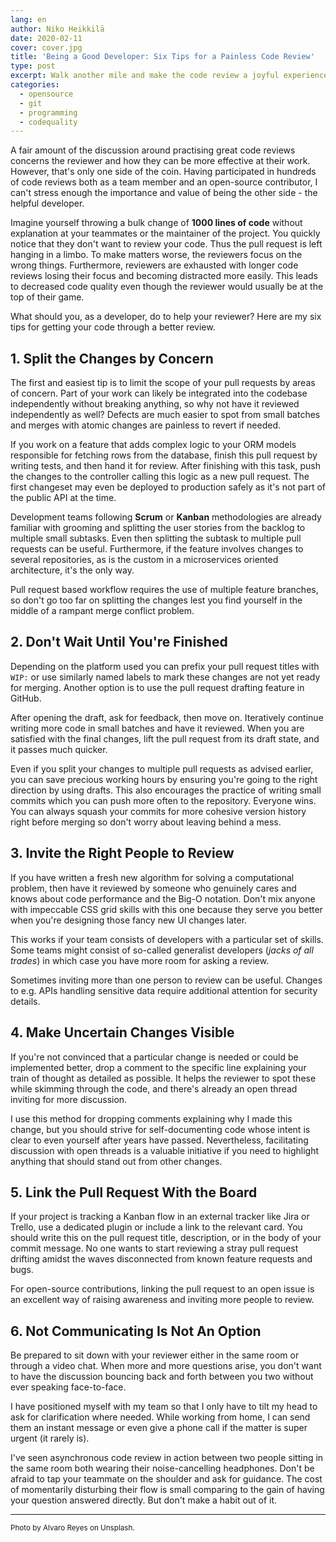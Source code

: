 ```yaml
---
lang: en
author: Niko Heikkilä
date: 2020-02-11
cover: cover.jpg
title: 'Being a Good Developer: Six Tips for a Painless Code Review'
type: post
excerpt: Walk another mile and make the code review a joyful experience.
categories:
  - opensource
  - git
  - programming
  - codequality
---
```


A fair amount of the discussion around practising great code reviews concerns the reviewer and how they can be more effective at their work. However, that's only one side of the coin. Having participated in hundreds of code reviews both as a team member and an open-source contributor, I can't stress enough the importance and value of being the other side - the helpful developer.

Imagine yourself throwing a bulk change of **1000 lines of code** without explanation at your teammates or the maintainer of the project. You quickly notice that they don't want to review your code. Thus the pull request is left hanging in a limbo. To make matters worse, the reviewers focus on the wrong things. Furthermore, reviewers are exhausted with longer code reviews losing their focus and becoming distracted more easily. This leads to decreased code quality even though the reviewer would usually be at the top of their game.

What should you, as a developer, do to help your reviewer? Here are my six tips for getting your code through a better review.

## 1. Split the Changes by Concern

The first and easiest tip is to limit the scope of your pull requests by areas of concern. Part of your work can likely be integrated into the codebase independently without breaking anything, so why not have it reviewed independently as well? Defects are much easier to spot from small batches and merges with atomic changes are painless to revert if needed.

If you work on a feature that adds complex logic to your ORM models responsible for fetching rows from the database, finish this pull request by writing tests, and then hand it for review. After finishing with this task, push the changes to the controller calling this logic as a new pull request. The first changeset may even be deployed to production safely as it's not  part of the public API at the time.

Development teams following **Scrum** or **Kanban** methodologies are already familiar with grooming and splitting the user stories from the backlog to multiple small subtasks. Even then splitting the subtask to multiple pull requests can be useful. Furthermore, if the feature involves changes to several repositories, as is the custom in a microservices oriented architecture, it's the only way.

Pull request based workflow requires the use of multiple feature branches, so don't go too far on splitting the changes lest you find yourself in the middle of a rampant merge conflict problem.

## 2. Don't Wait Until You're Finished

Depending on the platform used you can prefix your pull request titles with `WIP:` or use similarly named labels to mark these changes are not yet ready for merging. Another option is to use the pull request drafting feature in GitHub.

After opening the draft, ask for feedback, then move on. Iteratively continue writing more code in small batches and have it reviewed. When you are satisfied with the final changes, lift the pull request from its draft state, and it passes much quicker.

Even if you split your changes to multiple pull requests as advised earlier, you can save precious working hours by ensuring you're going to the right direction by using drafts. This also encourages the practice of writing small commits which you can push more often to the repository. Everyone wins. You can always squash your commits for more cohesive version history right before merging so don't worry about leaving behind a mess.

## 3. Invite the Right People to Review

If you have written a fresh new algorithm for solving a computational problem, then have it reviewed by someone who genuinely cares and knows about code performance and the Big-O notation. Don't mix anyone with impeccable CSS grid skills with this one because they serve you better when you're designing those fancy new UI changes later.

This works if your team consists of developers with a particular set of skills. Some teams might consist of so-called generalist developers (*jacks of all trades*) in which case you have more room for asking a review.

Sometimes inviting more than one person to review can be useful. Changes to e.g. APIs handling sensitive data require additional attention for security details.

## 4. Make Uncertain Changes Visible

If you're not convinced that a particular change is needed or could be implemented better, drop a comment to the specific line explaining your train of thought as detailed as possible. It helps the reviewer to spot these while skimming through the code, and there's already an open thread inviting for more discussion.

I use this method for dropping comments explaining why I made this change, but you should strive for self-documenting code whose intent is clear to even yourself after years have passed. Nevertheless, facilitating discussion with open threads is a valuable initiative if you need to highlight anything that should stand out from other changes.

## 5. Link the Pull Request With the Board

If your project is tracking a Kanban flow in an external tracker like Jira or Trello, use a dedicated plugin or include a link to the relevant card. You should write this on the pull request title, description, or in the body of your commit message. No one wants to start reviewing a stray pull request drifting amidst the waves disconnected from known feature requests and bugs.

For open-source contributions, linking the pull request to an open issue is an excellent way of raising awareness and inviting more people to review.

## 6. Not Communicating Is Not An Option

Be prepared to sit down with your reviewer either in the same room or through a video chat. When more and more questions arise, you don't want to have the discussion bouncing back and forth between you two without ever speaking face-to-face.

I have positioned myself with my team so that I only have to tilt my head to ask for clarification where needed. While working from home, I can send them an instant message or even give a phone call if the matter is super urgent (it rarely is).

I've seen asynchronous code review in action between two people sitting in the same room both wearing their noise-cancelling headphones. Don't be afraid to tap your teammate on the shoulder and ask for guidance. The cost of momentarily disturbing their flow is small comparing to the gain of having your question answered directly. But don't make a habit out of it.

***

<small>Photo by Alvaro Reyes on Unsplash.</small>
